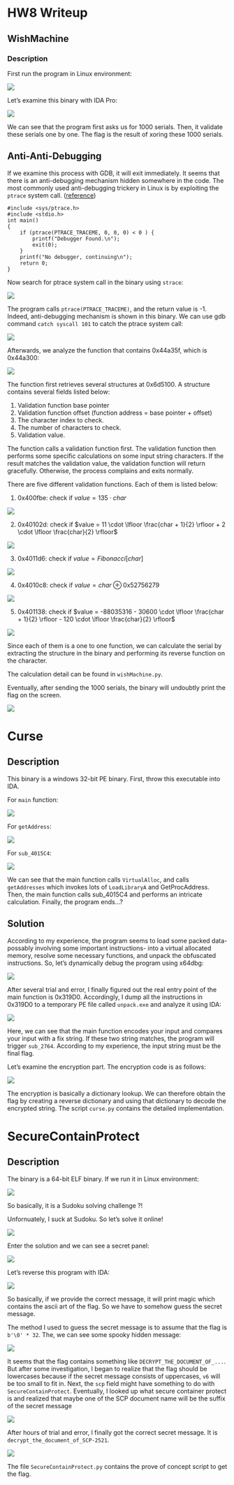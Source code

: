 # HW8 Writeup
## WishMachine
### Description
First run the program in Linux environment:

![](https://i.imgur.com/IxqCdAl.png)

Let’s examine this binary with IDA Pro:

![](https://i.imgur.com/N0C9LBH.png)

We can see that the program first asks us for 1000 serials. Then, it validate these serials one by one. The flag is the result of xoring these 1000 serials.

## Anti-Anti-Debugging
If we examine this process with GDB, it will exit immediately. It seems that there is an anti-debugging mechanism hidden somewhere in the code. The most commonly used anti-debugging trickery in Linux is by exploiting the `ptrace` system call. ([reference](https://0x00sec.org/t/bypass-linux-basic-anti-debugging/22799))

```c=
#include <sys/ptrace.h>
#include <stdio.h>
int main()
{
    if (ptrace(PTRACE_TRACEME, 0, 0, 0) < 0 ) {
        printf("Debugger Found.\n");
        exit(0);
    }
    printf("No debugger, continuing\n");
    return 0;
}
```
Now search for ptrace system call in the binary using `strace`:

![](https://i.imgur.com/ZEL5iKO.png)

The program calls `ptrace(PTRACE_TRACEME)`, and the return value is -1. Indeed, anti-debugging mechanism is shown in this binary. We can use gdb command `catch syscall 101` to catch the ptrace system call:

![](https://i.imgur.com/GbFpKxK.png)

Afterwards, we analyze the function that contains 0x44a35f, which is 0x44a300:

![](https://i.imgur.com/8hk6vB6.png)

The function first retrieves several structures at 0x6d5100. A structure contains several fields listed below:

1. Validation function base pointer
2. Validation function offset (function address = base pointer + offset)
3. The character index to check.
4. The number of characters to check.
5. Validation value.

The function calls a validation function first. The validation function then performs some specific calculations on some input string characters. If the result matches the validation value, the validation function will return gracefully. Otherwise, the process complains and exits normally.

There are five different validation functions. Each of them is listed below:
1. 0x400fbe: check if $value = 135 \cdot char$

![](https://i.imgur.com/FmYTqJG.png)

2. 0x40102d: check if $value = 11 \cdot \lfloor \frac{char + 1}{2} \rfloor + 2 \cdot \lfloor \frac{char}{2} \rfloor$

![](https://i.imgur.com/sRjxTZ0.png)

3. 0x4011d6: check if $value = Fibonacci[char]$

![](https://i.imgur.com/O4Zdr8e.png)

4. 0x4010c8: check if $value = char \oplus \text{0x52756279}$

![](https://i.imgur.com/zeian1e.png)

5. 0x401138: check if $value = -88035316 - 30600 \cdot \lfloor \frac{char + 1}{2} \rfloor - 120 \cdot \lfloor \frac{char}{2} \rfloor$

![](https://i.imgur.com/vVaKkb4.png)

Since each of them is a one to one function, we can calculate the serial by extracting the structure in the binary and performing its reverse function on the character.

The calculation detail can be found in `wishMachine.py`.

Eventually, after sending the 1000 serials, the binary will undoubtly print the flag on the screen.

![](https://i.imgur.com/z5CiwQg.png)

# Curse
## Description
This binary is a windows 32-bit PE binary. First, throw this executable into IDA.

For `main` function:

![](https://i.imgur.com/aSyuLpg.png)

For `getAddress`:

![](https://i.imgur.com/kTmI3Si.png)

For `sub_4015C4`:

![](https://i.imgur.com/0p4P0Ha.png)

We can see that the main function calls `VirtualAlloc`, and calls `getAddresses` which invokes lots of `LoadLibraryA` and GetProcAddress. Then, the main function calls sub_4015C4 and performs an intricate calculation. Finally, the program ends...?

## Solution
According to my experience, the program seems to load some packed data-possably involving some important instructions- into a virtual allocated memory, resolve some necessary functions, and unpack the obfuscated instructions. So, let’s dynamically debug the program using x64dbg:

![](https://i.imgur.com/NhrQhF4.png)

After several trial and error, I finally figured out the real entry point of the main function is 0x319D0. Accordingly, I dump all the instructions in 0x319D0 to a temporary PE file called `unpack.exe` and analyze it using IDA:

![](https://i.imgur.com/gDHjc6A.png)

Here, we can see that the main function encodes your input and compares your input with a fix string. If these two string matches, the program will trigger `sub_2764`. According to my experience, the input string must be the final flag.

Let’s examine the encryption part. The encryption code is as follows:

![](https://i.imgur.com/gW5qWyj.png)

The encryption is basically a dictionary lookup. We can therefore obtain the flag by creating a reverse dictionary and using that dictionary to decode the encrypted string. The script `curse.py` contains the detailed implementation.

# SecureContainProtect
## Description
The binary is a 64-bit ELF binary. If we run it in Linux environment:

![](https://i.imgur.com/A5ZE8Qm.png)

So basically, it is a Sudoku solving challenge ?!

Unfornuately, I suck at Sudoku. So let’s solve it online!

![](https://i.imgur.com/0i4NUzN.png)

Enter the solution and we can see a secret panel:

![](https://i.imgur.com/IRCU935.png)

Let’s reverse this program with IDA:

![](https://i.imgur.com/DQFJfML.png)

So basically, if we provide the correct message, it will print magic which contains the ascii art of the flag. So we have to somehow guess the secret message.

The method I used to guess the secret message is to assume that the flag is `b'\0' * 32`. The, we can see some spooky hidden message:

![](https://i.imgur.com/Zx4GJZG.png)

It seems that the flag contains something like
`DECRYPT_THE_DOCUMENT_OF_...`. But after some investigation, I began to realize that the flag should be lowercases because if the secret message consists of uppercases, `v6` will be too small to fit in. Next, the `scp` field might have something to do with `SecureContainProtect`. Eventually, I looked up what secure container protect is and realized that maybe one of the SCP document name will be the suffix of the secret message

![](https://i.imgur.com/SqEkvsn.png)

After hours of trial and error, I finally got the correct secret message. It is `decrypt_the_document_of_SCP-2521`.

![](https://i.imgur.com/FGqwy9g.png)

The file `SecureContainProtect.py` contains the prove of concept script to get the flag.
